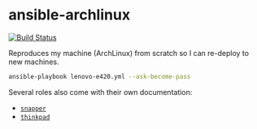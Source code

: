 # ansible-archlinux

[![Build Status](https://travis-ci.org/AlexandreCarlton/ansible-archlinux.svg?branch=master)](https://travis-ci.org/AlexandreCarlton/ansible-archlinux)

Reproduces my machine (ArchLinux) from scratch so I can re-deploy to new machines.

```bash
ansible-playbook lenovo-e420.yml --ask-become-pass
```

Several roles also come with their own documentation:

 - [`snapper`](roles/snapper)
 - [`thinkpad`](roles/thinkpad)
